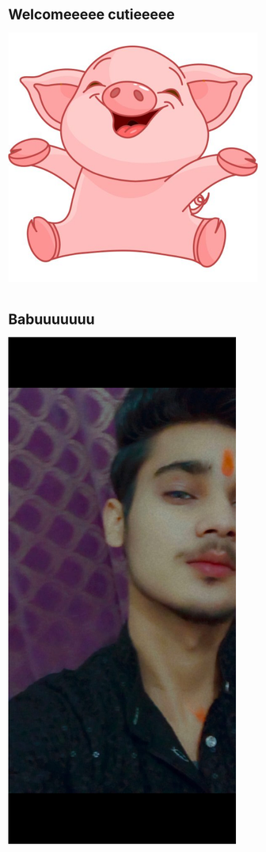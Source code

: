 <!DOCTYPE html>
<html lang="en">
<head>
    <meta charset="UTF-8">
    <meta name="viewport" content="width=device-width, initial-scale=1.0">
    <title>Cutieee</title>
    <link rel="stylesheet" href="style.css">
</head>
<body>
   <h1>Welcomeeeee cutieeeee</h1> 
<img src="f68b0480335f4f7f5ca00d1b9cd0bf56.jpg" >
<br>
<br>
<h1>Babuuuuuuu</h1>

<img src="cutieee.jpg" >

<script src="me.js"> </script>
</body>
</html>
